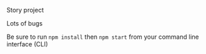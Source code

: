 Story project

Lots of bugs

Be sure to run 
```npm install``` 
then 
```npm start```
from your command line interface (CLI)

